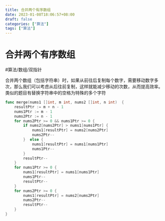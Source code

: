 ```yaml
---
title: 合并两个有序数组
date: 2023-01-08T18:06:57+08:00
draft: false
categories: ["算法"]
tags: ["算法"]
---
```


# 合并两个有序数组
#算法/数组/双指针

合并两个数组（包括字符串）时，如果从前往后复制每个数字，需要移动数字多次，那么我们可以考虑从后往前复制，这样就能减少移动的次数，从而提高效率。类似的题目有替换字符串中的空格为特殊的多个字符

```go
func merge(nums1 []int, m int, nums2 []int, n int)  {
    resultPtr := m + n - 1
    nums1Ptr := m - 1
    nums2Ptr := n - 1
    for nums2Ptr >= 0 && nums1Ptr >= 0 {
        if nums2[nums2Ptr] > nums1[nums1Ptr] {
            nums1[resultPtr] = nums2[nums2Ptr]
            nums2Ptr--
        }  else {
            nums1[resultPtr] = nums1[nums1Ptr]
            nums1Ptr--
        }
        resultPtr--
    }
    for nums1Ptr >= 0 {
        nums1[resultPtr] = nums1[nums1Ptr]
        nums1Ptr--
        resultPtr--
    }
    for nums2Ptr >= 0 {
        nums1[resultPtr] = nums2[nums2Ptr]
        nums2Ptr--
        resultPtr--
    }
}
```
